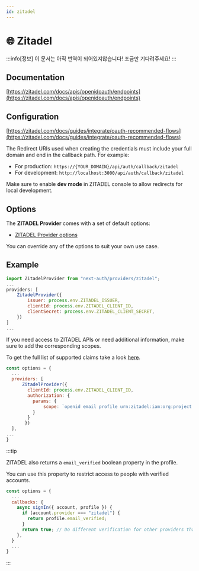 ```yaml
---
id: zitadel
---
```


# 🌐 Zitadel

:::info[정보]
이 문서는 아직 번역이 되어있지않습니다! 조금만 기다려주세요!
:::
## Documentation[](https://next-auth.js.org/providers/zitadel#documentation "Direct link to heading")

[https://zitadel.com/docs/apis/openidoauth/endpoints](https://zitadel.com/docs/apis/openidoauth/endpoints)

## Configuration[](https://next-auth.js.org/providers/zitadel#configuration "Direct link to heading")

[https://zitadel.com/docs/guides/integrate/oauth-recommended-flows](https://zitadel.com/docs/guides/integrate/oauth-recommended-flows)

The Redirect URIs used when creating the credentials must include your full domain and end in the callback path. For example:

-   For production: `https://{YOUR_DOMAIN}/api/auth/callback/zitadel`
-   For development: `http://localhost:3000/api/auth/callback/zitadel`

Make sure to enable **dev mode** in ZITADEL console to allow redirects for local development.

## Options[](https://next-auth.js.org/providers/zitadel#options "Direct link to heading")

The **ZITADEL Provider** comes with a set of default options:

-   [ZITADEL Provider options](https://github.com/nextauthjs/next-auth/blob/v4/packages/next-auth/src/providers/zitadel.ts)

You can override any of the options to suit your own use case.

## Example[](https://next-auth.js.org/providers/zitadel#example "Direct link to heading")

```js
import ZitadelProvider from "next-auth/providers/zitadel";
...
providers: [
    ZitadelProvider({
        issuer: process.env.ZITADEL_ISSUER,
        clientId: process.env.ZITADEL_CLIENT_ID,
        clientSecret: process.env.ZITADEL_CLIENT_SECRET,
    })
]
...
```

If you need access to ZITADEL APIs or need additional information, make sure to add the corresponding scopes.

To get the full list of supported claims take a look [here](https://zitadel.com/docs/apis/openidoauth/endpoints).

```js
const options = {
  ...
  providers: [
      ZitadelProvider({
        clientId: process.env.ZITADEL_CLIENT_ID,
        authorization: {
          params: {
              scope: `openid email profile urn:zitadel:iam:org:project:id:${process.env.ZITADEL_PROJECT_ID}:aud`
          }
        }
       })
  ],
...
}
```

:::tip

ZITADEL also returns a `email_verified` boolean property in the profile.

You can use this property to restrict access to people with verified accounts.

```js
const options = {
  ...
  callbacks: {
    async signIn({ account, profile }) {
      if (account.provider === "zitadel") {
        return profile.email_verified;
      }
      return true; // Do different verification for other providers that don't have `email_verified`
    },
  }
  ...
}
```
:::